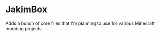 # JakimBox
Adds a bunch of core files that I'm planning to use for various Minecraft modding projects
